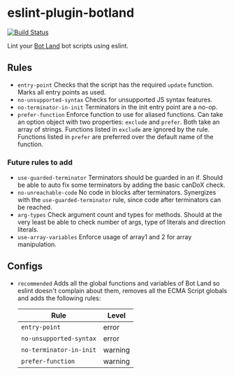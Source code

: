 # eslint-plugin-botland

[![Build Status](https://travis-ci.com/freaktechnik/eslint-plugin-botland.svg?branch=master)](https://travis-ci.com/freaktechnik/eslint-plugin-botland)

Lint your [Bot Land](https://bot.land) bot scripts using eslint.

## Rules
- `entry-point`
  Checks that the script has the required `update` function. Marks all entry points as used.
- `no-unsupported-syntax`
  Checks for unsupported JS syntax features.
- `no-terminator-in-init`
  Terminators in the init entry point are a no-op.
- `prefer-function`
  Enforce function to use for aliased functions. Can take an option object with two properties: `exclude` and `prefer`. Both take an array of strings. Functions listed in `exclude` are ignored by the rule. Functions listed in `prefer` are preferred over the default name of the function.

### Future rules to add
- `use-guarded-terminator` Terminators should be guarded in an if. Should be able
   to auto fix some terminators by adding the basic canDoX check.
- `no-unreachable-code` No code in blocks after terminators. Synergizes with the
  `use-guarded-terminator` rule, since code after terminators can be reached.
- `arg-types` Check argument count and types for methods. Should at the very least
  be able to check number of args, type of literals and direction literals.
- `use-array-variables` Enforce usage of array1 and 2 for array manipulation.

## Configs
- `recommended`
  Adds all the global functions and variables of Bot Land so eslint doesn't complain
  about them, removes all the ECMA Script globals and adds the following rules:

  | Rule                    | Level   |
  |-------------------------|---------|
  | `entry-point`           | error   |
  | `no-unsupported-syntax` | error   |
  | `no-terminator-in-init` | warning |
  | `prefer-function`       | warning |
